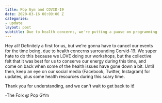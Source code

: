 ```yaml
---
title: Pop Gym and COVID-19
date: 2020-03-16 00:00:00 Z
categories:
- update
layout: post
subtitle: Due to health concerns, we're putting a pause on programming for the time being. 
---
```


Hey all!
Definitely a first for us, but we're gonna have to cancel our events for the time being, due to health concerns surrounding Corvid-19. We super hate to do this because we LOVE doing our workshops, but the collective felt that it was best for us to conserve our energy during this time, and come on back when some of the health issues have gone down a bit. Until then, keep an eye on our social media (Facebook, Twitter, Instagram) for updates, plus some health resources during this scary time. 

Thank you for understanding, and we can't wait to get back to it!

-The Folx @ Pop GYm


